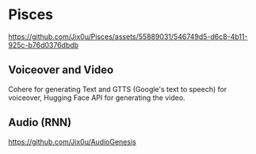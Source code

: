 # Pisces
https://github.com/Jix0u/Pisces/assets/55889031/546749d5-d6c8-4b11-925c-b76d0376dbdb

## Voiceover and Video
Cohere for generating Text and GTTS (Google's text to speech) for voiceover, Hugging Face API for generating the video.

## Audio (RNN)
https://github.com/Jix0u/AudioGenesis
